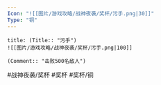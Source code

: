 ```yaml
---
Icon: "![[图片/游戏攻略/战神夜袭/奖杯/污手.png|30]]"
Type: "铜"
---
```

```ad-common-bronze-trophy
title: (Title:: "污手")
![[图片/游戏攻略/战神夜袭/奖杯/污手.png|100]]

(Comment:: "击败500名敌人")
```

#战神夜袭/奖杯 #奖杯 #奖杯/铜
